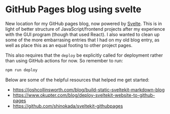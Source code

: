 # GitHub Pages blog using svelte

New location for my GitHub pages blog, now powered by [Svelte][svelte]. This is
in light of better structure of JavaScript/frontend projects after my
experience with the GUI program (though that used React). I also wanted to
clean up some of the more embarrasing entries that I had on my old blog entry,
as well as place this as an equal footing to other project pages.

This also requires that the `deploy` be explicitly called for deployment rather
than using GitHub actions for now. So remember to run:

```bash
npm run deploy
```

Below are some of the helpful resources that helped me get started:

- https://joshcollinsworth.com/blog/build-static-sveltekit-markdown-blog
- https://www.okupter.com/blog/deploy-sveltekit-website-to-github-pages
- https://github.com/shinokada/sveltekit-githubpages

[svelte]: https://svelte.dev/
